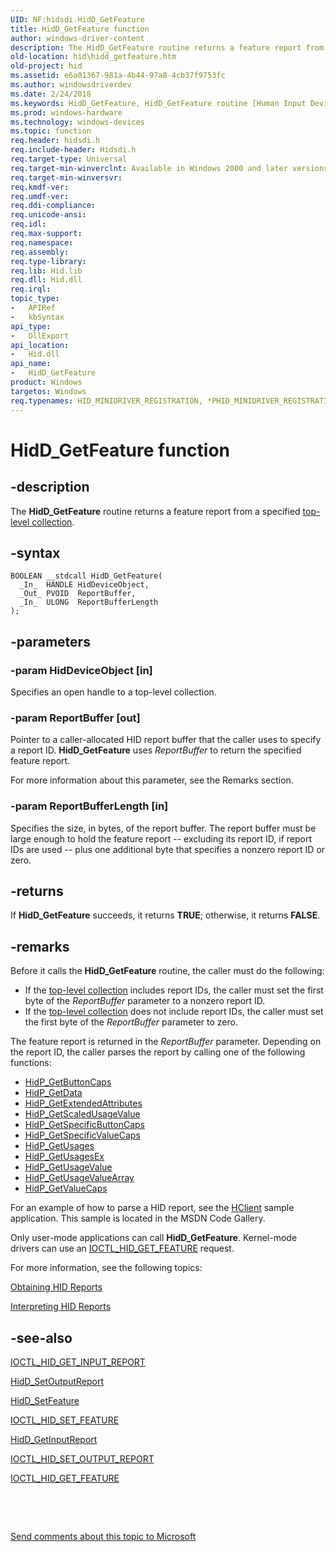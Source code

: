 ```yaml
---
UID: NF:hidsdi.HidD_GetFeature
title: HidD_GetFeature function
author: windows-driver-content
description: The HidD_GetFeature routine returns a feature report from a specified top-level collection.
old-location: hid\hidd_getfeature.htm
old-project: hid
ms.assetid: e6a01367-981a-4b44-97a8-4cb37f9753fc
ms.author: windowsdriverdev
ms.date: 2/24/2018
ms.keywords: HidD_GetFeature, HidD_GetFeature routine [Human Input Devices], hid.hidd_getfeature, hidfunc_2992bcaf-4ca6-4b6f-9a85-d0add8c7fe99.xml, hidsdi/HidD_GetFeature
ms.prod: windows-hardware
ms.technology: windows-devices
ms.topic: function
req.header: hidsdi.h
req.include-header: Hidsdi.h
req.target-type: Universal
req.target-min-winverclnt: Available in Windows 2000 and later versions of Windows.
req.target-min-winversvr: 
req.kmdf-ver: 
req.umdf-ver: 
req.ddi-compliance: 
req.unicode-ansi: 
req.idl: 
req.max-support: 
req.namespace: 
req.assembly: 
req.type-library: 
req.lib: Hid.lib
req.dll: Hid.dll
req.irql: 
topic_type:
-	APIRef
-	kbSyntax
api_type:
-	DllExport
api_location:
-	Hid.dll
api_name:
-	HidD_GetFeature
product: Windows
targetos: Windows
req.typenames: HID_MINIDRIVER_REGISTRATION, *PHID_MINIDRIVER_REGISTRATION
---
```


# HidD_GetFeature function


## -description


The <b>HidD_GetFeature</b> routine returns a feature report from a specified <a href="https://msdn.microsoft.com/dcbee8e3-d03a-45c8-92e4-0897b9f55177">top-level collection</a>.


## -syntax


````
BOOLEAN __stdcall HidD_GetFeature(
  _In_  HANDLE HidDeviceObject,
  _Out_ PVOID  ReportBuffer,
  _In_  ULONG  ReportBufferLength
);
````


## -parameters




### -param HidDeviceObject [in]

Specifies an open handle to a top-level collection.


### -param ReportBuffer [out]

Pointer to a caller-allocated HID report buffer that the caller uses to specify a report ID. <b>HidD_GetFeature</b> uses <i>ReportBuffer</i> to return the specified feature report. 

For more information about this parameter, see the Remarks section.


### -param ReportBufferLength [in]

Specifies the size, in bytes, of the report buffer. The report buffer must be large enough to hold the feature report -- excluding its report ID, if report IDs are used -- plus one additional byte that specifies a nonzero report ID or zero.


## -returns



If <b>HidD_GetFeature</b> succeeds, it returns <b>TRUE</b>; otherwise, it returns <b>FALSE</b>.




## -remarks



Before it calls the <b>HidD_GetFeature</b> routine, the caller must do the following:

<ul>
<li>
If the <a href="https://msdn.microsoft.com/dcbee8e3-d03a-45c8-92e4-0897b9f55177">top-level collection</a> includes report IDs, the caller must set the first byte of the <i>ReportBuffer</i> parameter to a nonzero report ID.

</li>
<li>
If the <a href="https://msdn.microsoft.com/dcbee8e3-d03a-45c8-92e4-0897b9f55177">top-level collection</a> does not include report IDs, the caller must set the first byte of the <i>ReportBuffer</i> parameter to zero.



</li>
</ul>
The feature report is returned in the <i>ReportBuffer</i>  parameter. Depending on the report ID, the caller parses the report by calling one of the following functions:

<ul>
<li>
<a href="..\hidpi\nf-hidpi-hidp_getbuttoncaps.md">HidP_GetButtonCaps</a>
</li>
<li>
<a href="..\hidpi\nf-hidpi-hidp_getdata.md">HidP_GetData</a>
</li>
<li>
<a href="..\hidpi\nf-hidpi-hidp_getextendedattributes.md">HidP_GetExtendedAttributes</a>
</li>
<li>
<a href="..\hidpi\nf-hidpi-hidp_getscaledusagevalue.md">HidP_GetScaledUsageValue</a>
</li>
<li>
<a href="..\hidpi\nf-hidpi-hidp_getspecificbuttoncaps.md">HidP_GetSpecificButtonCaps</a>
</li>
<li>
<a href="..\hidpi\nf-hidpi-hidp_getspecificvaluecaps.md">HidP_GetSpecificValueCaps</a>
</li>
<li>
<a href="..\hidpi\nf-hidpi-hidp_getusages.md">HidP_GetUsages</a>
</li>
<li>
<a href="..\hidpi\nf-hidpi-hidp_getusagesex.md">HidP_GetUsagesEx</a>
</li>
<li>
<a href="..\hidpi\nf-hidpi-hidp_getusagevalue.md">HidP_GetUsageValue</a>
</li>
<li>
<a href="..\hidpi\nf-hidpi-hidp_getusagevaluearray.md">HidP_GetUsageValueArray</a>
</li>
<li>
<a href="..\hidpi\nf-hidpi-hidp_getvaluecaps.md">HidP_GetValueCaps</a>
</li>
</ul>
For an example of how to parse a HID report, see the <a href="http://go.microsoft.com/fwlink/p/?linkid=256119">HClient</a> sample application. This sample is located in the MSDN Code Gallery.

Only user-mode applications can call <b>HidD_GetFeature</b>. Kernel-mode drivers can use an <a href="..\hidclass\ni-hidclass-ioctl_hid_get_feature.md">IOCTL_HID_GET_FEATURE</a> request.

For more information, see the following topics:


<a href="https://msdn.microsoft.com/b6312dce-39af-4fff-b17d-4a50b9ab823b">Obtaining HID Reports</a>



<a href="https://msdn.microsoft.com/10f8c3a1-ad60-4c99-a425-fa8c9a3be0e1">Interpreting HID Reports</a>





## -see-also

<a href="..\hidclass\ni-hidclass-ioctl_hid_get_input_report.md">IOCTL_HID_GET_INPUT_REPORT</a>



<a href="..\hidsdi\nf-hidsdi-hidd_setoutputreport.md">HidD_SetOutputReport</a>



<a href="..\hidsdi\nf-hidsdi-hidd_setfeature.md">HidD_SetFeature</a>



<a href="..\hidclass\ni-hidclass-ioctl_hid_set_feature.md">IOCTL_HID_SET_FEATURE</a>



<a href="..\hidsdi\nf-hidsdi-hidd_getinputreport.md">HidD_GetInputReport</a>



<a href="..\hidclass\ni-hidclass-ioctl_hid_set_output_report.md">IOCTL_HID_SET_OUTPUT_REPORT</a>



<a href="..\hidclass\ni-hidclass-ioctl_hid_get_feature.md">IOCTL_HID_GET_FEATURE</a>



 

 

<a href="mailto:wsddocfb@microsoft.com?subject=Documentation%20feedback [hid\hid]:%20HidD_GetFeature routine%20 RELEASE:%20(2/24/2018)&amp;body=%0A%0APRIVACY STATEMENT%0A%0AWe use your feedback to improve the documentation. We don't use your email address for any other purpose, and we'll remove your email address from our system after the issue that you're reporting is fixed. While we're working to fix this issue, we might send you an email message to ask for more info. Later, we might also send you an email message to let you know that we've addressed your feedback.%0A%0AFor more info about Microsoft's privacy policy, see http://privacy.microsoft.com/en-us/default.aspx." title="Send comments about this topic to Microsoft">Send comments about this topic to Microsoft</a>

